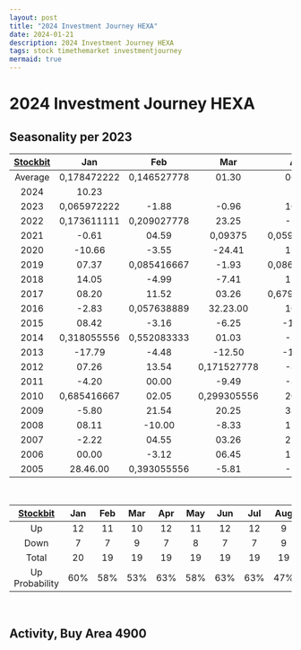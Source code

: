 ```yaml
---
layout: post
title: "2024 Investment Journey HEXA"
date: 2024-01-21
description: 2024 Investment Journey HEXA
tags: stock timethemarket investmentjourney
mermaid: true
---
```


# 2024 Investment Journey HEXA


## Seasonality per 2023

|[Stockbit](https://stockbit.com/symbol/HEXA/seasonality)|Jan|Feb|Mar|Apr|May|Jun|Jul|Aug|Sep|Oct|Nov|Dec|Year|
|:-:|:-:|:-:|:-:|:-:|:-:|:-:|:-:|:-:|:-:|:-:|:-:|:-:|:-:|
Average|0,178472222|0,146527778|01.30|06.29|04.26|0,459722222|0,210416667|-3.32|-1.00|-6.80|-1.13|00.12|25.69
2024|10.23||||||||||||0,425
2023|0,065972222|-1.88|-0.96|10.14|-6.14|08.41|15.52|-1.87|0,052777778|-16.23|-2.25|-0.92|0,104166667
2022|0,173611111|0,209027778|23.25|-1.22|04.53|-6.69|0,180555556|0,142361111|0,136805556|-10.00|-5.98|-4.09|0,629861111
2021|-0.61|04.59|0,09375|0,059722222|02.28|-0.84|-2.53|0,229166667|09.07|02.02|13.58|00.00|39.82
2020|-10.66|-3.55|-24.41|15.04|0,418055556|11.23|06.31|06.23|-12.85|-2.56|09.54|-1.20|-5.46
2019|07.37|0,085416667|-1.93|0,086111111|-1.61|00.33|0,430555556|-4.46|07.48|01.16|0,14375|-3.34|0,927083333
2018|14.05|-4.99|-7.41|12.00|03.57|-0.86|-5.80|0,172916667|-11.28|-4.68|-5.61|0,274305556|-4.68
2017|08.20|11.52|03.26|0,679861111|-9.09|-3.75|0,346527778|-0.96|-5.11|-11.03|-4.03|-10.21|-1.97
2016|-2.83|0,057638889|32.23.00|10.31|0,223611111|03.24|30.37.00|0,055555556|59.36.00|-15.75|0,061805556|-10.29|146.96
2015|08.42|-3.16|-6.25|-14.78|04.08|-11.93|-14.10|-34.77|05.30|0,502777778|-15.21|-17.94|-64.76
2014|0,318055556|0,552083333|01.03|-3.31|-3.68|00.55|-2.17|0,088194444|03.01|-4.64|-0.42|-2.09|0,380555556
2013|-17.79|-4.48|-12.50|-13.39|02.06|-10.10|12.36|-29.50|07.09|-16.56|-3.17|0,259722222|-60.43
2012|07.26|13.54|0,171527778|-8.85|-12.62|00.56|-20.44|0,226388889|0,439583333|-13.86|0,138888889|0,477777778|-8.94
2011|-4.20|00.00|-9.49|-8.87|0,689583333|05.34|0,713194444|00.00|-8.07|06.08|0,259027778|0,349305556|23.45
2010|0,685416667|02.05|0,299305556|20.13|-14.14|19.51|18.37|-10.34|0,105555556|0,961111111|0,053472222|09.16|126.98
2009|-5.80|21.54|20.25|38.95|27.27.00|42.86|11.46|0,138888889|07.27|-2.54|-3.48|13.51|363.24.00
2008|08.11|-10.00|-8.33|12.12|86.49.00|130.07.00|-6.30|-10.08|-17.76|-67.27|-1.39|-2.82|-6.76
2007|-2.22|04.55|03.26|21.05|-9.57|0,222916667|-8.26|-10.00|-5.56|-3.53|-7.32|-2.63|-15.91
2006|00.00|-3.12|06.45|13.13|-24.11|-9.41|0,125|-3.80|09.21|01.20|-2.38|0,427777778|-6.25
2005|28.46.00|0,393055556|-5.81|-1.23|01.25|18.52|12.50|0,639583333|-81.61|-5.26|-6.48|-4.95|-68.26

<br />

|[Stockbit](https://stockbit.com/symbol/HEXA/seasonality)|Jan|Feb|Mar|Apr|May|Jun|Jul|Aug|Sep|Oct|Nov|Dec|Year|
|:-:|:-:|:-:|:-:|:-:|:-:|:-:|:-:|:-:|:-:|:-:|:-:|:-:|:-:|
Up|12|11|10|12|11|12|12|9|12|6|7|7|10
Down|7|7|9|7|8|7|7|9|7|13|12|11|10
Total|20|19|19|19|19|19|19|19|19|19|19|19|20
Up Probability|60%|58%|53%|63%|58%|63%|63%|47%|63%|32%|37%|37%|50%

<br />

## Activity, Buy Area 4900